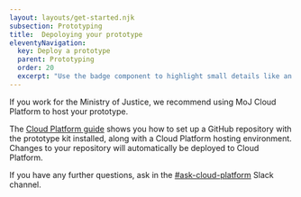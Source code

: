 ```yaml
---
layout: layouts/get-started.njk
subsection: Prototyping
title:  Depoloying your prototype
eleventyNavigation:
  key: Deploy a prototype
  parent: Prototyping
  order: 20
  excerpt: "Use the badge component to highlight small details like an urgent case."
---
```


If you work for the Ministry of Justice, we recommend using MoJ Cloud Platform to host your prototype.

The [Cloud Platform guide](https://user-guide.cloud-platform.service.justice.gov.uk/documentation/getting-started/prototype-kit.html) shows you how to set up a GitHub repository with the prototype kit installed, along with a Cloud Platform hosting environment. Changes to your repository will automatically be deployed to Cloud Platform.

If you have any further questions, ask in the [#ask-cloud-platform](https://mojdt.slack.com/messages/ask-cloud-platform) Slack channel.
